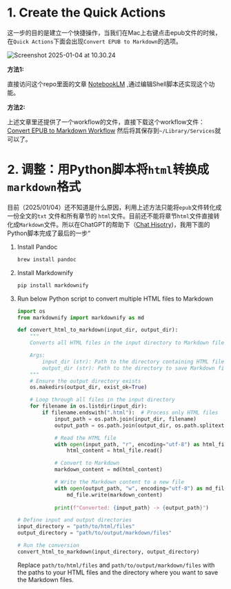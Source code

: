 # 1. Create the Quick Actions

这一步的目的是建立一个快捷操作，当我们在Mac上右键点击epub文件的时候，在`Quick Actions`下面会出现`Convert EPUB to Markdown`的选项。

![Screenshot 2025-01-04 at 10.30.24](/https://github.com/qixinsame/computer-literacy/blob/main/images/quickaction.png)

**方法1:**

直接访问这个repo里面的文章 [NotebookLM](https://github.com/xiaolai/apple-computer-literacy/blob/main/NotebookLM.md) ,通过编辑Shell脚本还实现这个功能。

**方法2:**

上述文章里还提供了一个workflow的文件，直接下载这个workflow文件：[Convert EPUB to Markdown Workflow](https://raw.githubusercontent.com/xiaolai/apple-computer-literacy/main/files/Convert%20EPUB%20to%20Markdown.zip) 然后将其保存到`~/Library/Services`就可以了。



# 2. 调整：用Python脚本将`html`转换成`markdown`格式



目前（2025/01/04）还不知道是什么原因，利用上述方法只能将`epub`文件转化成一份全文的`txt` 文件和所有章节的 `html`文件。目前还不能将章节`html`文件直接转化成`Markdown`文件。所以在ChatGPT的帮助下（[Chat Hisotry](https://chatgpt.com/c/677739ce-6d98-8012-80d5-2e7a9e7a886b))，我用下面的Python脚本完成了最后的一步“

1. Install Pandoc

   ```bash
   brew install pandoc
   ```

2. Install Markdownify

   ```bash
   pip install markdownify
   ```

3. Run below Python script to convert multiple HTML files to Markdown

   ```python
   import os
   from markdownify import markdownify as md
   
   def convert_html_to_markdown(input_dir, output_dir):
       """
       Converts all HTML files in the input directory to Markdown files in the output directory.
   
       Args:
           input_dir (str): Path to the directory containing HTML files.
           output_dir (str): Path to the directory to save Markdown files.
       """
       # Ensure the output directory exists
       os.makedirs(output_dir, exist_ok=True)
   
       # Loop through all files in the input directory
       for filename in os.listdir(input_dir):
           if filename.endswith(".html"):  # Process only HTML files
               input_path = os.path.join(input_dir, filename)
               output_path = os.path.join(output_dir, os.path.splitext(filename)[0] + ".md")
   
               # Read the HTML file
               with open(input_path, "r", encoding="utf-8") as html_file:
                   html_content = html_file.read()
   
               # Convert to Markdown
               markdown_content = md(html_content)
   
               # Write the Markdown content to a new file
               with open(output_path, "w", encoding="utf-8") as md_file:
                   md_file.write(markdown_content)
               
               print(f"Converted: {input_path} -> {output_path}")
   
   # Define input and output directories
   input_directory = "path/to/html/files"
   output_directory = "path/to/output/markdown/files"
   
   # Run the conversion
   convert_html_to_markdown(input_directory, output_directory)
   
   ```

   Replace `path/to/html/files` and `path/to/output/markdown/files` with the paths to your HTML files and the directory where you want to save the Markdown files.